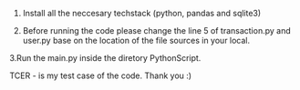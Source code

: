 1. Install all the neccesary techstack (python, pandas and sqlite3)

2. Before running the code please change the line 5 of transaction.py and user.py base on the location of the file sources in your local. 

3.Run the main.py inside the diretory PythonScript.



TCER - is my test case of the code. Thank you :)
